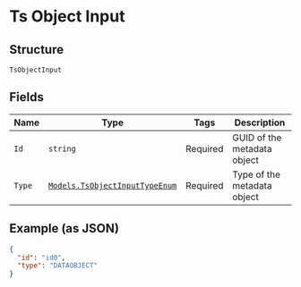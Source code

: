 
# Ts Object Input

## Structure

`TsObjectInput`

## Fields

| Name | Type | Tags | Description |
|  --- | --- | --- | --- |
| `Id` | `string` | Required | GUID of the metadata object |
| `Type` | [`Models.TsObjectInputTypeEnum`](../../doc/models/ts-object-input-type-enum.md) | Required | Type of the metadata object |

## Example (as JSON)

```json
{
  "id": "id0",
  "type": "DATAOBJECT"
}
```

